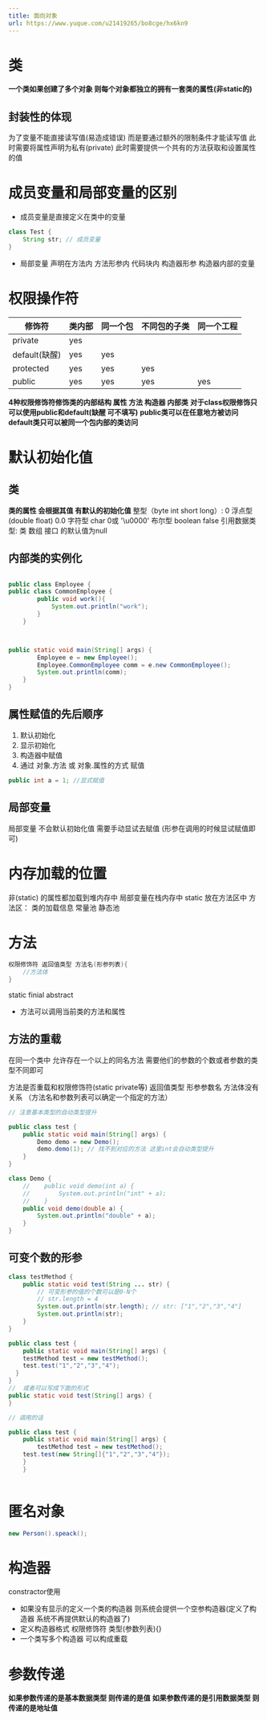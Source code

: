 ```yaml
---
title: 面向对象
url: https://www.yuque.com/u21419265/bo8cge/hx6kn9
---
```


<a name="t7q6O"></a>

# 类

**一个类如果创建了多个对象 则每个对象都独立的拥有一套类的属性(非static的)** <a name="JVqXV"></a>

## 封装性的体现

为了变量不能直接读写值(易造成错误) 而是要通过额外的限制条件才能读写值 此时需要将属性声明为私有(private) 此时需要提供一个共有的方法获取和设置属性的值

<a name="Hfq6m"></a>

# 成员变量和局部变量的区别

- 成员变量是直接定义在类中的变量

```java
class Test {
	String str; // 成员变量
}
```

- 局部变量 声明在方法内 方法形参内 代码块内 构造器形参 构造器内部的变量 <a name="BC6Fx"></a>

# 权限操作符

| 修饰符 | 类内部 | 同一个包 | 不同包的子类 | 同一个工程 |
| --- | --- | --- | --- | --- |
| private | yes |  |  |  |
| default(缺醒) | yes  | yes |  |  |
| protected | yes | yes | yes |  |
| public | yes | yes | yes | yes |

**4种权限修饰符修饰类的内部结构 属性 方法 构造器 内部类**
**对于class权限修饰只可以使用public和default(缺醒 可不填写)**
**public类可以在任意地方被访问**
**default类只可以被同一个包内部的类访问** <a name="vJdVB"></a>

# 默认初始化值

<a name="tuW9q"></a>

## 类

**类的属性 会根据其值 有默认的初始化值**
整型（byte int short long）: 0
浮点型(double float) 0.0
字符型 char 0或 '\u0000'
布尔型 boolean false
引用数据类型:
类 数组 接口 的默认值为null <a name="HO7fD"></a>

## 内部类的实例化

```java

public class Employee {
public class CommonEmployee {
        public void work(){
            System.out.println("work");
        }
    }



public static void main(String[] args) {
        Employee e = new Employee();
        Employee.CommonEmployee comm = e.new CommonEmployee();
        System.out.println(comm);
    }
}
```

<a name="ZO8JK"></a>

## 属性赋值的先后顺序

1. 默认初始化
2. 显示初始化
3. 构造器中赋值
4. 通过 对象.方法 或 对象.属性的方式 赋值

```java
public int a = 1; //显式赋值
```

<a name="N9B5C"></a>

## 局部变量

局部变量 不会默认初始化值 需要手动显试去赋值 (形参在调用的时候显试赋值即可) <a name="LQGOg"></a>

# 内存加载的位置

非(static) 的属性都加载到堆内存中&#x20;
局部变量在栈内存中
static 放在方法区中
方法区： 类的加载信息 常量池 静态池 <a name="G0GGT"></a>

# 方法

```java
权限修饰符 返回值类型 方法名(形参列表){
	//方法体
}
```

static finial abstract

- 方法可以调用当前类的方法和属性 <a name="loMFn"></a>

## 方法的重载

在同一个类中 允许存在一个以上的同名方法 需要他们的参数的个数或者参数的类型不同即可

方法是否重载和权限修饰符(static private等) 返回值类型 形参参数名 方法体没有关系
（方法名和参数列表可以确定一个指定的方法）

```java
// 注意基本类型的自动类型提升

public class test {
    public static void main(String[] args) {
        Demo demo = new Demo();
        demo.demo(1); // 找不到对应的方法 这里int会自动类型提升
    }
}

class Demo {
    //    public void demo(int a) {
    //        System.out.println("int" + a);
    //    }
    public void demo(double a) {
        System.out.println("double" + a);
    }
}
```

<a name="ih7vv"></a>

## 可变个数的形参

```java
class testMethod {
    public static void test(String ... str) {
        // 可变形参的值的个数可以是0-N个
        // str.length = 4
        System.out.println(str.length); // str: ["1","2","3","4"]
        System.out.println(str);
    }
}

public class test {
    public static void main(String[] args) { 
	testMethod test = new testMethod();
    test.test("1","2","3","4");
  }
}
// 	或者可以写成下面的形式
public static void test(String[] args) {
}

// 调用的话

public class test {
    public static void main(String[] args) {
    	testMethod test = new testMethod();
    test.test(new String[]{"1","2","3","4"});
    }
    }
    

```

<a name="NH7De"></a>

# 匿名对象

```java
new Person().speack();
```

<a name="rZg4d"></a>

# 构造器

constractor使用

- 如果没有显示的定义一个类的构造器 则系统会提供一个空参构造器(定义了构造器 系统不再提供默认的构造器了)
- 定义构造器格式 权限修饰符 类型(参数列表){}
- 一个类写多个构造器 可以构成重载 <a name="gZG5O"></a>

# 参数传递

**如果参数传递的是基本数据类型 则传递的是值**
**如果参数传递的是引用数据类型 则传递的是地址值**
